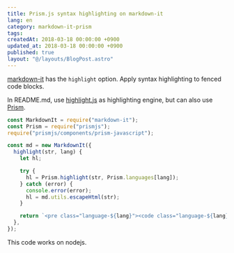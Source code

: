 ```yaml
---
title: Prism.js syntax highlighting on markdown-it
lang: en
category: markdown-it-prism
tags:
createdAt: 2018-03-18 00:00:00 +0900
updated_at: 2018-03-18 00:00:00 +0900
published: true
layout: "@/layouts/BlogPost.astro"
---
```


[markdown-it](https://github.com/markdown-it/markdown-it) has the `highlight` option.
Apply syntax highlighting to fenced code blocks.

In README.md, use [highlight.js](https://highlightjs.org/) as highlighting engine, but can also use [Prism](http://prismjs.com/).

```js
const MarkdownIt = require("markdown-it");
const Prism = require("prismjs");
require("prismjs/components/prism-javascript");

const md = new MarkdownIt({
  highlight(str, lang) {
    let hl;

    try {
      hl = Prism.highlight(str, Prism.languages[lang]);
    } catch (error) {
      console.error(error);
      hl = md.utils.escapeHtml(str);
    }

    return `<pre class="language-${lang}"><code class="language-${lang}">${hl}</code></pre>`;
  },
});
```

This code works on nodejs.
